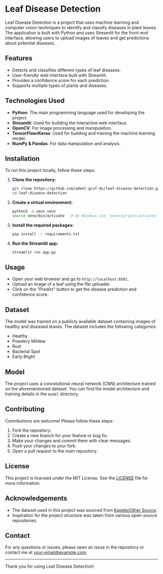 # Leaf Disease Detection

Leaf Disease Detection is a project that uses machine learning and computer vision techniques to identify and classify diseases in plant leaves. The application is built with Python and uses Streamlit for the front-end interface, allowing users to upload images of leaves and get predictions about potential diseases.

## Features

- Detects and classifies different types of leaf diseases.
- User-friendly web interface built with Streamlit.
- Provides a confidence score for each prediction.
- Supports multiple types of plants and diseases.

## Technologies Used

- **Python**: The main programming language used for developing the project.
- **Streamlit**: Used for building the interactive web interface.
- **OpenCV**: For image processing and manipulation.
- **TensorFlow/Keras**: Used for building and training the machine learning model.
- **NumPy & Pandas**: For data manipulation and analysis.

## Installation

To run this project locally, follow these steps:

1. **Clone the repository:**

    ```bash
    git clone https://github.com/adeel-gcuf-ds/leaf-disease-detection.git
    cd leaf-disease-detection
    ```

2. **Create a virtual environment:**

    ```bash
    python3 -m venv venv
    source venv/bin/activate   # On Windows use `venv\Scripts\activate`
    ```

3. **Install the required packages:**

    ```bash
    pip install -r requirements.txt
    ```

4. **Run the Streamlit app:**

    ```bash
    streamlit run app.py
    ```

## Usage

- Open your web browser and go to `http://localhost:8501`.
- Upload an image of a leaf using the file uploader.
- Click on the "Predict" button to get the disease prediction and confidence score.

## Dataset

The model was trained on a publicly available dataset containing images of healthy and diseased leaves. The dataset includes the following categories:

- Healthy
- Powdery Mildew
- Rust
- Bacterial Spot
- Early Blight

## Model

The project uses a convolutional neural network (CNN) architecture trained on the aforementioned dataset. You can find the model architecture and training details in the `model` directory.

## Contributing

Contributions are welcome! Please follow these steps:

1. Fork the repository.
2. Create a new branch for your feature or bug fix.
3. Make your changes and commit them with clear messages.
4. Push your changes to your fork.
5. Open a pull request to the main repository.

## License

This project is licensed under the MIT License. See the [LICENSE](LICENSE) file for more information.

## Acknowledgements

- The dataset used in this project was sourced from [Kaggle/Other Source](https://www.kaggle.com).
- Inspiration for the project structure was taken from various open-source repositories.

## Contact

For any questions or issues, please open an issue in the repository or contact me at [your-email@example.com](mailto:your-email@example.com).

---

Thank you for using Leaf Disease Detection!
